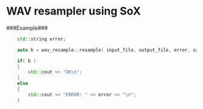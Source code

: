 WAV resampler using SoX
=======================

###Example###

``` c++
    std::string error;

    auto b = wav_resample::resample( input_file, output_file, error, sampling_rate );

    if( b )
    {
        std::cout << "OK\n";
    }
    else
    {
        std::cout << "ERROR: " << error << "\n";
    }
```
